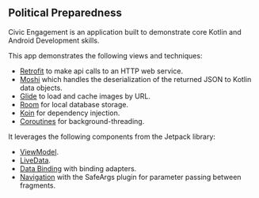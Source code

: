 ## Political Preparedness

Civic Engagement is an application built to demonstrate core Kotlin and Android Development skills.

This app demonstrates the following views and techniques:

* [Retrofit](https://square.github.io/retrofit/) to make api calls to an HTTP web service.
* [Moshi](https://github.com/square/moshi) which handles the deserialization of the returned JSON to Kotlin data objects. 
* [Glide](https://bumptech.github.io/glide/) to load and cache images by URL.
* [Room](https://developer.android.com/training/data-storage/room) for local database storage.
* [Koin](https://insert-koin.io/) for dependency injection.
* [Coroutines](https://kotlinlang.org/docs/coroutines-overview.html) for background-threading.
  
It leverages the following components from the Jetpack library:

* [ViewModel](https://developer.android.com/topic/libraries/architecture/viewmodel).
* [LiveData](https://developer.android.com/topic/libraries/architecture/livedata).
* [Data Binding](https://developer.android.com/topic/libraries/data-binding/) with binding adapters.
* [Navigation](https://developer.android.com/topic/libraries/architecture/navigation/) with the SafeArgs plugin for parameter passing between fragments.
